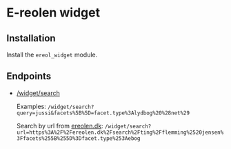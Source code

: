 # E-reolen widget

## Installation

Install the `ereol_widget` module.

## Endpoints

* [/widget/search](/widget/search)

  Examples:
  `/widget/search?query=jussi&facets%5B%5D=facet.type%3Alydbog%20%28net%29`

  Search by url from [ereolen.dk](https://ereolen.dk/search/ting/flemming%20jensen?facets%5B%5D=facet.type%3Aebog):
  `/widget/search?url=https%3A%2F%2Fereolen.dk%2Fsearch%2Fting%2Fflemming%2520jensen%3Ffacets%255B%255D%3Dfacet.type%253Aebog`
